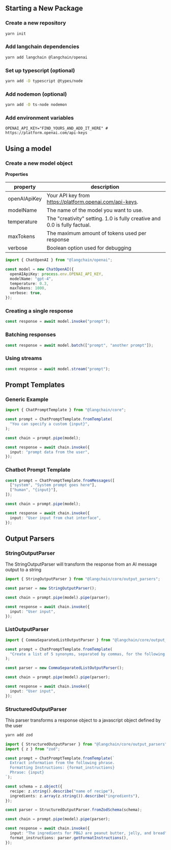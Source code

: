 ## Starting a New Package

### Create a new repository

```bash
yarn init
```

### Add langchain dependencies

```bash
yarn add langchain @langchain/openai
```

### Set up typescript (optional)

```bash
yarn add -D typescript @types/node
```

### Add nodemon (optional)

```bash
yarn add -D ts-node nodemon
```

### Add environment variables

```dotenv
OPENAI_API_KEY="FIND_YOURS_AND_ADD_IT_HERE" # https://platform.openai.com/api-keys
```

## Using a model

### Create a new model object

**Properties**

| property     | description                                                               |
| ------------ | ------------------------------------------------------------------------- |
| openAIApiKey | Your API key from <https://platform.openai.com/api-keys>.                 |
| modelName    | The name of the model you want to use.                                    |
| temperature  | The "creativity" setting. 1.0 is fully creative and 0.0 is fully factual. |
| maxTokens    | The maximum amount of tokens used per response                            |
| verbose      | Boolean option used for debugging                                         |

```typescript
import { ChatOpenAI } from "@langchain/openai";

const model = new ChatOpenAI({
  openAIApiKey: process.env.OPENAI_API_KEY,
  modelName: "gpt-4",
  temperature: 0.3,
  maxTokens: 1000,
  verbose: true,
});
```

### Creating a single response

```typescript
const response = await model.invoke("prompt");
```

### Batching responses

```typescript
const response = await model.batch(["prompt", "another prompt"]);
```

### Using streams

```typescript
const response = await model.stream("prompt");
```

## Prompt Templates

### Generic Example

```typescript
import { ChatPromptTemplate } from "@langchain/core";

const prompt = ChatPromptTemplate.fromTemplate(
  "You can specify a custom {input}",
);

const chain = prompt.pipe(model);

const response = await chain.invoke({
  input: "prompt data from the user",
});
```

### Chatbot Prompt Template

```typescript
const prompt = ChatPromptTemplate.fromMessages([
  ["system", "System prompt goes here"],
  ["human", "{input}"],
]);

const chain = prompt.pipe(model);

const response = await chain.invoke({
  input: "User input from chat interface",
});
```

## Output Parsers

### StringOutputParser

The StringOutputParser will transform the response from an AI message output to a string

```typescript
import { StringOutputParser } from "@langchain/core/output_parsers";

const parser = new StringOutputParser();

const chain = prompt.pipe(model).pipe(parser);

const response = await chain.invoke({
  input: "User input",
});
```

### ListOutputParser

```typescript
import { CommaSeparatedListOutputParser } from "@langchain/core/output_parsers";

const prompt = ChatPromptTemplate.fromTemplate(
  "Create a list of 5 synonyms, separated by commas, for the following word {word}",
);

const parser = new CommaSeparatedListOutputParser();

const chain = prompt.pipe(model).pipe(parser);

const response = await chain.invoke({
  input: "User input",
});
```

### StructuredOutputParser

This parser transforms a response object to a javascript object defined by the user

```bash
yarn add zod
```

```typescript
import { StructuredOutputParser } from "@langchain/core/output_parsers";
import { z } from "zod";

const prompt = ChatPromptTemplate.fromTemplate(`
  Extract information from the following phrase.
  Formatting Instructions: {format_instructions}
  Phrase: {input}
`);

const schema = z.object({
  recipe: z.string().describe("name of recipe"),
  ingredients: z.array(z.string()).describe("ingredients"),
});

const parser = StructuredOutputParser.fromZodSchema(schema);

const chain = prompt.pipe(model).pipe(parser);

const response = await chain.invoke({
  input: "The ingredients for PB&J are peanut butter, jelly, and bread",
  format_instructions: parser.getFormatInstructions(),
});
```
